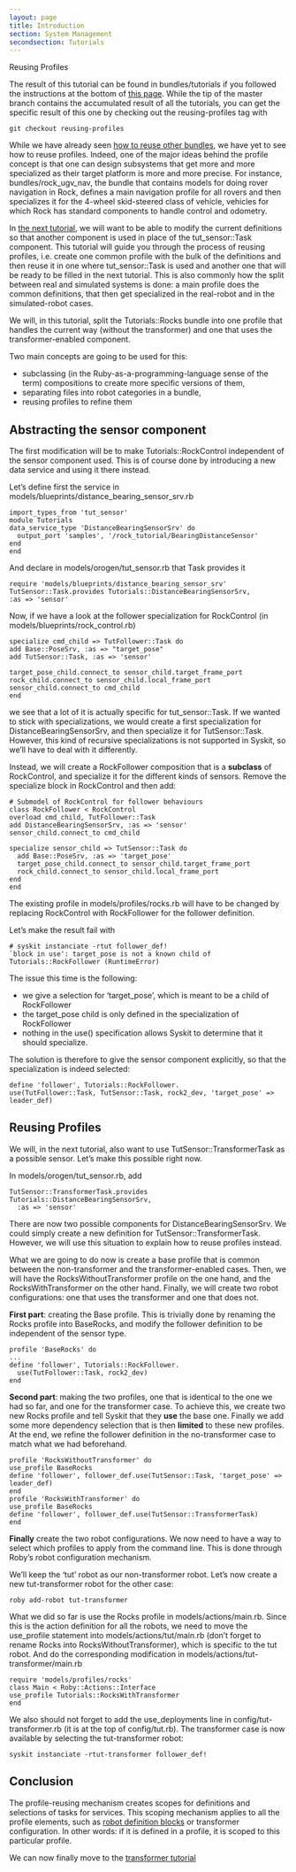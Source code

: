 ```yaml
---
layout: page
title: Introduction
section: System Management
secondsection: Tutorials
---
```


<div class="content2">
<div class="content2-pagetitle">Reusing Profiles</div>
<div class="content2-container line-box">
<div class="content2-container-1col">



<div class="note">
<p>The result of this tutorial can be found in bundles/tutorials if you
followed the instructions at the bottom of <a href="../tutorials/index.html">this page</a>.
While the tip of the master branch contains the accumulated result of all the
tutorials, you can get the specific result of this one by checking out the
reusing-profiles tag with</p>

<pre><code>git checkout reusing-profiles
</code></pre>
</div>

<p>While we have already seen <a href="700_file_structure.html#reusing-other-bundles">how to reuse other
bundles</a>, we have yet to see how
to reuse profiles. Indeed, one of the major ideas behind the profile concept is that one can design
subsystems that get more and more specialized as their target platform is more
and more precise. For instance, bundles/rock_ugv_nav, the bundle that contains
models for doing rover navigation in Rock, defines a main navigation profile for
all rovers and then specializes it for the 4-wheel skid-steered class of
vehicle, vehicles for which Rock has standard components to handle control and
odometry.</p>

<p>In <a href="1000_transformer.html">the next tutorial</a>, we will want to be able to modify
the current definitions so that another component is used in place of the
tut_sensor::Task component. This tutorial will guide you through the process of
reusing profiles, i.e. create one common profile with the bulk of the
definitions and then reuse it in one where tut_sensor::Task is used and another
one that will be ready to be filled in the next tutorial. This is also commonly
how the split between real and simulated systems is done: a main profile does
the common definitions, that then get specialized in the real-robot and in the
simulated-robot cases.</p>

<p>We will, in this tutorial, split the
Tutorials::Rocks bundle into one profile that handles the current way (without
the transformer) and one that uses the transformer-enabled component. </p>

<p>Two main concepts are going to be used for this:</p>

<ul>
<li>subclassing (in the Ruby-as-a-programming-language sense of the term)
compositions to create more specific versions of them,</li>
<li>separating files into robot categories in a bundle,</li>
<li>reusing profiles to refine them</li>
</ul>

<h2 id="abstracting-the-sensor-component">Abstracting the sensor component</h2>
<p>The first modification will be to make Tutorials::RockControl independent of the
sensor component used. This is of course done by introducing a new data service
and using it there instead.</p>

<p>Let&rsquo;s define first the service in models/blueprints/distance_bearing_sensor_srv.rb</p>

<pre><code class="language-ruby">import_types_from 'tut_sensor'
module Tutorials
data_service_type 'DistanceBearingSensorSrv' do
  output_port 'samples', '/rock_tutorial/BearingDistanceSensor'
end
end
</code></pre>

<p>And declare in models/orogen/tut_sensor.rb that Task provides it</p>

<pre><code class="language-ruby">require 'models/blueprints/distance_bearing_sensor_srv'
TutSensor::Task.provides Tutorials::DistanceBearingSensorSrv,
:as =&gt; 'sensor'
</code></pre>

<p>Now, if we have a look at the follower specialization for RockControl (in
models/blueprints/rock_control.rb)</p>

<pre><code class="language-ruby">specialize cmd_child =&gt; TutFollower::Task do
add Base::PoseSrv, :as =&gt; "target_pose"
add TutSensor::Task, :as =&gt; 'sensor'

target_pose_child.connect_to sensor_child.target_frame_port
rock_child.connect_to sensor_child.local_frame_port
sensor_child.connect_to cmd_child
end
</code></pre>

<p>we see that a lot of it is actually specific for tut_sensor::Task. If we wanted
to stick with specializations, we would create a first specialization for
DistanceBearingSensorSrv, and then specialize it for TutSensor::Task. However,
this kind of recursive specializations is not supported in Syskit, so we&rsquo;ll have
to deal with it differently.</p>

<p>Instead, we will create a RockFollower composition that is a <strong>subclass</strong> of
RockControl, and specialize it for the different kinds of sensors. Remove the
specialize block in RockControl and then add:</p>

<pre><code class="language-ruby"># Submodel of RockControl for follower behaviours
class RockFollower &lt; RockControl
overload cmd_child, TutFollower::Task
add DistanceBearingSensorSrv, :as =&gt; 'sensor'
sensor_child.connect_to cmd_child

specialize sensor_child =&gt; TutSensor::Task do
  add Base::PoseSrv, :as =&gt; 'target_pose'
  target_pose_child.connect_to sensor_child.target_frame_port
  rock_child.connect_to sensor_child.local_frame_port
end
end
</code></pre>

<p>The existing profile in models/profiles/rocks.rb will have to be changed by
replacing RockControl with RockFollower for the follower definition.</p>

<p>Let&rsquo;s make the result fail with</p>

<pre><code># syskit instanciate -rtut follower_def!
`block in use': target_pose is not a known child of Tutorials::RockFollower (RuntimeError)
</code></pre>

<p>The issue this time is the following:</p>

<ul>
<li>we give a selection for &lsquo;target_pose&rsquo;, which is meant to be a child of
RockFollower</li>
<li>the target_pose child is only defined in the specialization of RockFollower</li>
<li>nothing in the use() specification allows Syskit to determine that it should
specialize.</li>
</ul>

<p>The solution is therefore to give the sensor component explicitly, so that the
specialization is indeed selected:</p>

<pre><code class="language-ruby">define 'follower', Tutorials::RockFollower.
use(TutFollower::Task, TutSensor::Task, rock2_dev, 'target_pose' =&gt; leader_def)
</code></pre>

<h2 id="reusing-profiles">Reusing Profiles</h2>
<p>We will, in the next tutorial, also want to use TutSensor::TransformerTask as a
possible sensor. Let&rsquo;s make this possible right now.</p>

<p>In models/orogen/tut_sensor.rb, add</p>

<pre><code class="language-ruby">TutSensor::TransformerTask.provides Tutorials::DistanceBearingSensorSrv,
  :as =&gt; 'sensor'
</code></pre>

<p>There are now two possible components for DistanceBearingSensorSrv. We
could simply create a new definition for TutSensor::TransformerTask. However,
we will use this situation to explain how to reuse profiles instead.</p>

<p>What we are going to do now is create a base profile that is common between the
non-transformer and the transformer-enabled cases. Then, we will have the
RocksWithoutTransformer profile on the one hand, and the RocksWithTransformer on
the other hand. Finally, we will create two robot configurations: one that uses
the transformer and one that does not.</p>

<p><strong>First part</strong>: creating the Base profile. This is trivially done by renaming the
Rocks profile into BaseRocks, and modify the follower definition to be
independent of the sensor type.</p>

<pre><code class="language-ruby">profile 'BaseRocks' do
...
define 'follower', Tutorials::RockFollower.
  use(TutFollower::Task, rock2_dev)
end
</code></pre>

<p><strong>Second part</strong>: making the two profiles, one that is identical to the one we
had so far, and one for the transformer case. To achieve this, we create two new
Rocks profile and tell Syskit that they <strong>use</strong> the base one. Finally we add
some more dependency selection that is then <strong>limited</strong> to these new profiles.
At the end, we refine the follower definition in the no-transformer case to
match what we had beforehand.</p>

<pre><code class="language-ruby">profile 'RocksWithoutTransformer' do
use_profile BaseRocks
define 'follower', follower_def.use(TutSensor::Task, 'target_pose' =&gt; leader_def)
end
profile 'RocksWithTransformer' do
use_profile BaseRocks
define 'follower', follower_def.use(TutSensor::TransformerTask)
end
</code></pre>

<p><strong>Finally</strong> create the two robot configurations. We now need to have a way to
select which profiles to apply from the command line. This is done through
Roby&rsquo;s robot configuration mechanism.</p>

<p>We&rsquo;ll keep the &lsquo;tut&rsquo; robot as our non-transformer robot. Let&rsquo;s now create a new
tut-transformer robot for the other case:</p>

<pre><code>roby add-robot tut-transformer
</code></pre>

<p>What we did so far is use the Rocks profile in models/actions/main.rb. Since
this is the action definition for all the robots, we need to move the
use_profile statement into models/actions/tut/main.rb (don&rsquo;t forget to rename Rocks into
RocksWithoutTransformer), which is specific to the tut
robot. And do the corresponding modification in
models/actions/tut-transformer/main.rb</p>

<pre><code class="language-ruby">require 'models/profiles/rocks'
class Main &lt; Roby::Actions::Interface
use_profile Tutorials::RocksWithTransformer
end
</code></pre>

<p>We also should not forget to add the use_deployments line in
config/tut-transformer.rb (it is at the top of config/tut.rb). The transformer
case is now available by selecting the tut-transformer robot:</p>

<pre><code>syskit instanciate -rtut-transformer follower_def!
</code></pre>

<h2 id="conclusion">Conclusion</h2>
<p>The profile-reusing mechanism creates scopes for definitions and selections of
tasks for services. This scoping mechanism applies to all the profile elements,
such as <a href="800_devices.html">robot definition blocks</a> or transformer
configuration. In other words: if it is defined in a profile, it is scoped to
this particular profile.</p>

<p>We can now finally move to the <a href="1000_transformer.html">transformer tutorial</a></p>



</div>
</div>
</div>
